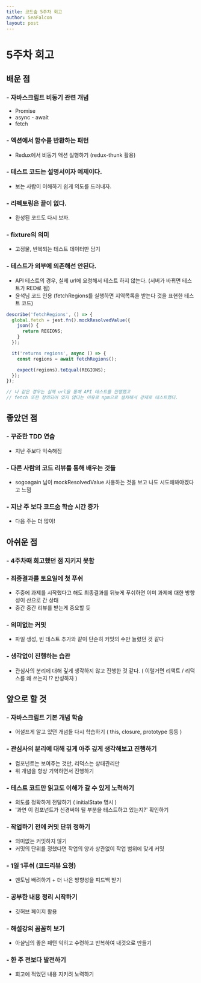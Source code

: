 ```yaml
---
title: 코드숨 5주차 회고
author: SeaFalcon
layout: post
---
```


# 5주차 회고

## 배운 점
### - 자바스크립트 비동기 관련 개념
- Promise
- async - await
- fetch

### - 액션에서 함수를 반환하는 패턴
- Redux에서 비동기 액션 실행하기  (redux-thunk 활용)

### - 테스트 코드는 설명서이자 예제이다.
- 보는 사람이 이해하기 쉽게 의도를 드러내자.

### - 리펙토링은 끝이 없다.
- 완성된 코드도 다시 보자.

### - fixture의 의미
- 고정물, 반복되는 테스트 데이터만 담기

### - 테스트가 외부에 의존해선 안된다.
- API 테스트의 경우, 실제 url에 요청해서 테스트 하지 않는다. (서버가 바뀌면 테스트가 RED로 됨)
- 윤석님 코드 인용 (fetchRegions를 실행하면 지역목록을 받는다 것을 표현한 테스트 코드)

``` javascript 
describe('fetchRegions', () => {
  global.fetch = jest.fn().mockResolvedValue({
    json() {
      return REGIONS;
    }
  });

  it('returns regions', async () => {
    const regions = await fetchRegions();

    expect(regions).toEqual(REGIONS);
  });
});

// 나 같은 경우는 실제 url을 통해 API 테스트를 진행했고
// fetch 또한 정의되어 있지 않다는 이유로 npm으로 설치해서 강제로 테스트했다.
```

## 좋았던 점
### - 꾸준한 TDD 연습
- 지난 주보다 익숙해짐

### - 다른 사람의 코드 리뷰를 통해 배우는 것들
- sogoagain 님이 mockResolvedValue 사용하는 것을 보고 나도 시도해봐야겠다고 느낌

### - 지난 주 보다 코드숨 학습 시간 증가
- 다음 주는 더 많이!

## 아쉬운 점
### - 4주차때 회고했던 점 지키지 못함

### - 최종결과를 토요일에 첫 푸쉬
- 주중에 과제를 시작했다고 해도 최종결과를 뒤늦게 푸쉬하면 이미 과제에 대한 방향성이 산으로 간 상태
- 중간 중간 리뷰를 받는게 중요할 듯 

### - 의미없는 커밋
- 파일 생성, 빈 테스트 추가와 같이 단순히 커밋의 수만 늘렸던 것 같다

### - 생각없이 진행하는 습관
- 관심사의 분리에 대해 깊게 생각하지 않고 진행한 것 같다. ( 이럴거면 리액트 / 리덕스를 왜 쓰는지 !? 반성하자 )

## 앞으로 할 것
### - 자바스크립트 기본 개념 학습
- 어설프게 알고 있던 개념들 다시 학습하기 ( this, closure, prototype 등등 )

### - 관심사의 분리에 대해 깊게 아주 깊게 생각해보고 진행하기
- 컴포넌트는 보여주는 것만, 리덕스는 상태관리만
- 위 개념을 항상 기억하면서 진행하기

### - 테스트 코드만 읽고도 이해가 갈 수 있게 노력하기
- 의도를 정확하게 전달하기 ( initialState 명시 )
- '과연 이 컴포넌트가 신경써야 될 부분을 테스트하고 있는지?' 확인하기

### - 작업하기 전에 커밋 단위 정하기
- 의미없는 커밋하지 않기
- 커밋의 단위를 정했다면 작업의 양과 상관없이 작업 범위에 맞게 커밋

### - 1일 1푸쉬 (코드리뷰 요청)
- 멘토님 배려하기 + 더 나은 방향성을 피드백 받기

### - 공부한 내용 정리 시작하기
- 깃허브 페이지 활용

### - 해설강의 꼼꼼히 보기
- 아샬님의 좋은 패턴 익히고 수련하고 반복하여 내것으로 만들기

### - 한 주 전보다 발전하기
- 회고에 적었던 내용 지키려 노력하기